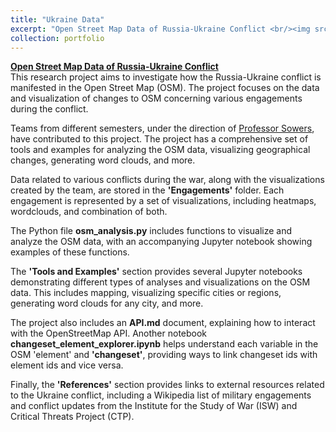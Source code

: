 ```yaml
---
title: "Ukraine Data"
excerpt: "Open Street Map Data of Russia-Ukraine Conflict <br/><img src='/images/heatmap.png'>"
collection: portfolio
---
```

__[Open Street Map Data of Russia-Ukraine Conflict](https://gitlab.engr.illinois.edu/r-sowers/ukraine-data)__ <br>
This research project aims to investigate how the Russia-Ukraine conflict is manifested in the Open Street Map (OSM). The project focuses on the data and visualization of changes to OSM concerning various engagements during the conflict. <br>

Teams from different semesters, under the direction of [Professor Sowers](https://publish.illinois.edu/r-sowers/), have contributed to this project. The project has a comprehensive set of tools and examples for analyzing the OSM data, visualizing geographical changes, generating word clouds, and more.<br>

Data related to various conflicts during the war, along with the visualizations created by the team, are stored in the __'Engagements'__ folder. Each engagement is represented by a set of visualizations, including heatmaps, wordclouds, and combination of both.<br>

The Python file __osm_analysis.py__ includes functions to visualize and analyze the OSM data, with an accompanying Jupyter notebook showing examples of these functions.<br>

The __'Tools and Examples'__ section provides several Jupyter notebooks demonstrating different types of analyses and visualizations on the OSM data. This includes mapping, visualizing specific cities or regions, generating word clouds for any city, and more.<br>

The project also includes an __API.md__ document, explaining how to interact with the OpenStreetMap API. Another notebook __changeset_element_explorer.ipynb__ helps understand each variable in the OSM 'element' and __'changeset'__, providing ways to link changeset ids with element ids and vice versa.<br>

Finally, the __'References'__ section provides links to external resources related to the Ukraine conflict, including a Wikipedia list of military engagements and conflict updates from the Institute for the Study of War (ISW) and Critical Threats Project (CTP).<br>
